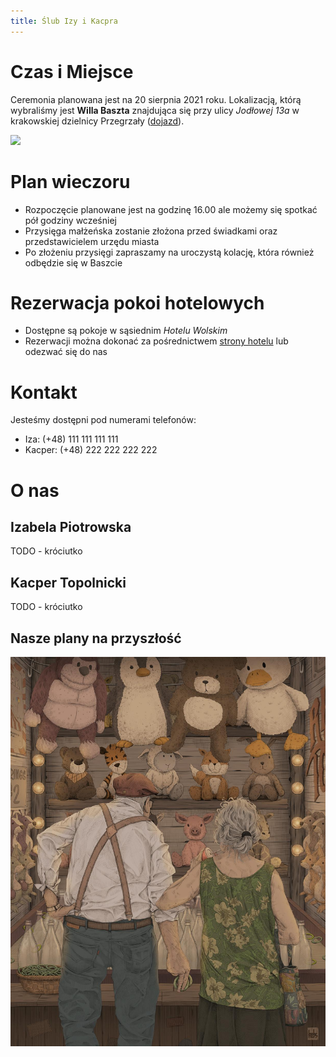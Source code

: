 ```yaml
---
title: Ślub Izy i Kacpra
---
```


# Czas i Miejsce

Ceremonia planowana jest na 20 sierpnia 2021 roku.
Lokalizacją, którą wybraliśmy jest **Willa Baszta**
znajdująca się przy ulicy *Jodłowej 13a* w krakowskiej dzielnicy Przegrzały ([dojazd](https://goo.gl/maps/DuA8ZpWFDXkmFWKz9)). 

![](https://upload.wikimedia.org/wikipedia/commons/thumb/0/0e/Baszta_%28The_Tower%29_Villa_%28view_from_SW%29%2C_13a_Jodlowa_street%2C_Przegorzaly%2C_Krakow%2C_Poland.jpg/800px-Baszta_%28The_Tower%29_Villa_%28view_from_SW%29%2C_13a_Jodlowa_street%2C_Przegorzaly%2C_Krakow%2C_Poland.jpg)

# Plan wieczoru

- Rozpoczęcie planowane jest na godzinę 16.00 ale możemy się spotkać pół godziny wcześniej
- Przysięga małżeńska zostanie złożona przed świadkami oraz przedstawicielem urzędu miasta
- Po złożeniu przysięgi zapraszamy na uroczystą kolację, która również odbędzie się w Baszcie 

# Rezerwacja pokoi hotelowych

- Dostępne są pokoje w sąsiednim *Hotelu Wolskim*
- Rezerwacji można dokonać za pośrednictwem [strony hotelu](https://www.hotelwolski.pl/) lub odezwać się do nas 

# Kontakt

Jesteśmy dostępni pod numerami telefonów:

- Iza: (+48) 111 111 111 111
- Kacper: (+48) 222 222 222 222

# O nas

## Izabela Piotrowska

TODO - króciutko

## Kacper Topolnicki

TODO - króciutko

<!--![](./K.png)-->

## Nasze plany na przyszłość

[![](./p.jpg)](https://www.reddit.com/user/earthtokeebs)


